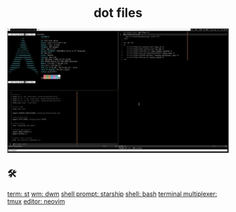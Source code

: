 <h1 align="center">dot files</h1>
<div align="center">
  <img src="assets/fastfetch.png" width="728">
</div>

<h2> 🛠 </h2>
<p>
    <a href="https://st.suckless.org/">term: st</a>
    <a href="https://dwm.suckless.org/">wm: dwm</a>
    <a href="https://starship.rs/">shell prompt: starship</a>
    <a href="https://www.gnu.org/software/bash/">shell: bash</a>
    <a href="https://github.com/tmux/">terminal multiplexer: tmux</a>
    <a href="https://neovim.io/">editor: neovim</a>
</p>
